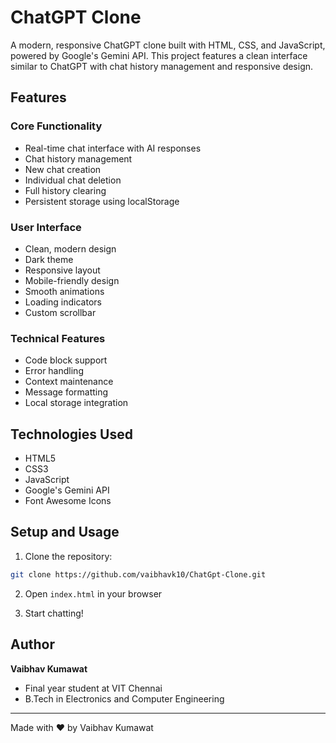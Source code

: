 # ChatGPT Clone

A modern, responsive ChatGPT clone built with HTML, CSS, and JavaScript, powered by Google's Gemini API. This project features a clean interface similar to ChatGPT with chat history management and responsive design.

## Features

### Core Functionality
- Real-time chat interface with AI responses
- Chat history management
- New chat creation
- Individual chat deletion
- Full history clearing
- Persistent storage using localStorage

### User Interface
- Clean, modern design
- Dark theme
- Responsive layout
- Mobile-friendly design
- Smooth animations
- Loading indicators
- Custom scrollbar

### Technical Features
- Code block support
- Error handling
- Context maintenance
- Message formatting
- Local storage integration

## Technologies Used
- HTML5
- CSS3
- JavaScript
- Google's Gemini API
- Font Awesome Icons

## Setup and Usage

1. Clone the repository:
```bash
git clone https://github.com/vaibhavk10/ChatGpt-Clone.git
```

2. Open `index.html` in your browser

3. Start chatting!

## Author

**Vaibhav Kumawat**
- Final year student at VIT Chennai
- B.Tech in Electronics and Computer Engineering

---

Made with ❤️ by Vaibhav Kumawat
